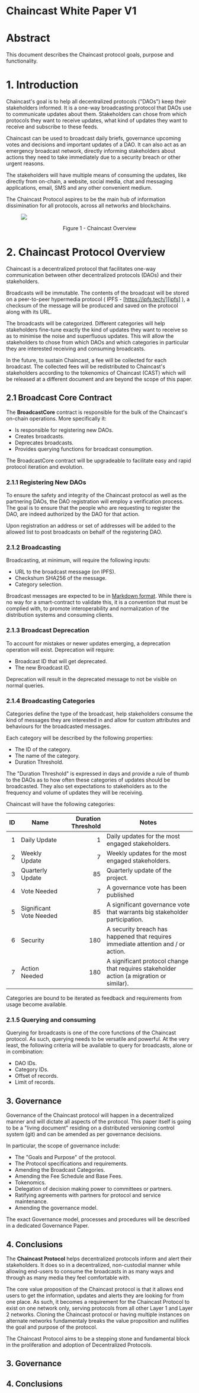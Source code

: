 # Chaincast White Paper V1

# Abstract

This document describes the Chaincast protocol goals, purpose and functionality.

# 1. Introduction

Chaincast's goal is to help all decentralized protocols ("DAOs") keep their stakeholders informed. It is a one-way broadcasting protocol that DAOs use to communicate updates about them. Stakeholders can chose from which protocols they want to receive updates, what kind of updates they want to receive and subscribe to these feeds.

Chaincast can be used to broadcast daily briefs, governance upcoming votes and decisions and important updates of a DAO. It can also act as an emergency broadcast network, directly informing stakeholders about actions they need to take immediately due to a security breach or other urgent reasons.

The stakeholders will have multiple means of consuming the updates, like directly from on-chain, a website, social media, chat and messaging applications, email, SMS and any other convenient medium.

The Chaincast Protocol aspires to be the main hub of information dissimination for all protocols, across all networks and blockchains.

<figure>

![](https://i.imgur.com/gOUhedF.png)

<figcaption align = "center">Figure 1 - Chaincast Overview</figcaption>
</figure>

# 2. Chaincast Protocol Overview

Chaincast is a decentralized protocol that facilitates one-way communication between other decentralized protocols (DAOs) and their stakeholders.

Broadcasts will be immutable. The contents of the broadcast will be stored on a peer-to-peer hypermedia protocol ( IPFS - [https://ipfs.tech/][ipfs] ), a checksum of the message will be produced and saved on the protocol along with its URL.

The broadcasts will be categorized. Different categories will help stakeholders fine-tune exactly the kind of updates they want to receive so as to minimise the noise and superfluous updates. This will allow the stakeholders to chose from which DAOs and which categories in particular they are interested receiving and consuming broadcasts.

In the future, to sustain Chaincast, a fee will be collected for each broadcast. The collected fees will be redistributed to Chaincast's stakeholders according to the tokenomics of Chaincast (CAST) which will be released at a different document and are beyond the scope of this paper.

## 2.1 Broadcast Core Contract

The **BroadcastCore** contract is responsible for the bulk of the Chaincast's on-chain operations. More specifically it:

- Is responsible for registering new DAOs.
- Creates broadcasts.
- Deprecates broadcasts.
- Provides querying functions for broadcast consumption.

The BroadcastCore contract will be upgradeable to facilitate easy and rapid protocol iteration and evolution.

### 2.1.1 Registering New DAOs

To ensure the safety and integrity of the Chaincast protocol as well as the partnering DAOs, the DAO registration will employ a verification process. The goal is to ensure that the people who are requesting to register the DAO, are indeed authorized by the DAO for that action.

Upon registration an address or set of addresses will be added to the allowed list to post broadcasts on behalf of the registering DAO.

### 2.1.2 Broadcasting

Broadcasting, at minimum, will require the following inputs:

- URL to the broadcast message (on IPFS).
- Checkshum SHA256 of the message.
- Category selection.

Broadcast messages are expected to be in [Markdown format][markdown]. While there is no way for a smart-contract to validate this, it is a convention that must be complied with, to promote interoperability and normalization of the distribution systems and consuming clients.

### 2.1.3 Broadcast Deprecation

To account for mistakes or newer updates emerging, a deprecation operation will exist. Deprecation will require:

- Broadcast ID that will get deprecated.
- The new Broadcast ID.

Deprecation will result in the deprecated message to not be visible on normal queries.

### 2.1.4 Broadcasting Categories

Categories define the type of the broadcast, help stakeholders consume the kind of messages they are interested in and allow for custom attributes and behaviours for the broadcasted messages.

Each category will be described by the following properties:

- The ID of the category.
- The name of the category.
- Duration Threshold.

The "Duration Threshold" is expressed in days and provide a rule of thumb to the DAOs as to how often these categories of updates should be broadcasted. They also set expectations to stakeholders as to the frequency and volume of updates they will be receiving.

Chaincast will have the following categories:

|  ID | Name                    | Duration Threshold | Notes                                                                                    |
| --: | ----------------------- | -----------------: | ---------------------------------------------------------------------------------------- |
|   1 | Daily Update            |                  1 | Daily updates for the most engaged stakeholders.                                         |
|   2 | Weekly Update           |                  7 | Weekly updates for the most engaged stakeholders.                                        |
|   3 | Quarterly Update        |                 85 | Quarterly update of the project.                                                         |
|   4 | Vote Needed             |                  7 | A governance vote has been published                                                     |
|   5 | Significant Vote Needed |                 85 | A significant governance vote that warrants big stakeholder participation.               |
|   6 | Security                |                180 | A security breach has happened that requires immediate attention and / or action.        |
|   7 | Action Needed           |                180 | A significant protocol change that requires stakeholder action (a migration or similar). |

Categories are bound to be iterated as feedback and requirements from usage become available.

### 2.1.5 Querying and consuming

Querying for broadcasts is one of the core functions of the Chaincast protocol. As such, querying needs to be versatile and powerful. At the very least, the following criteria will be available to query for broadcasts, alone or in combination:

- DAO IDs.
- Category IDs.
- Offset of records.
- Limit of records.

## 3. Governance

Governance of the Chaincast protocol will happen in a decentralized manner and will dictate all aspects of the protocol. This paper itself is going to be a "living document" residing on a distributed versioning control system (git) and can be amended as per governance decisions.

In particular, the scope of governance include:

- The "Goals and Purpose" of the protocol.
- The Protocol specifications and requirements.
- Amending the Broadcast Categories.
- Amending the Fee Schedule and Base Fees.
- Tokenomics.
- Delegation of decision making power to committees or partners.
- Ratifying agreements with partners for protocol and service maintenance.
- Amending the governance model.

The exact Governance model, processes and procedures will be described in a dedicated Governance Paper.

## 4. Conclusions

The **Chaincast Protocol** helps decentralized protocols inform and alert their stakeholders. It does so in a decentralized, non-custodial manner while allowing end-users to consume the broadcasts in as many ways and through as many media they feel comfortable with.

The core value proposition of the Chaincast protocol is that it allows end users to get the information, updates and alerts they are looking for from one place. As such, it becomes a requirement for the Chaincast Protocol to exist on one network only, serving protocols from all other Layer 1 and Layer 2 networks. Cloning the Chaincast protocol or having multiple instances on alternate networks fundamentaly breaks the value proposition and nullifies the goal and purpose of the protocol.

The Chaincast Protocol aims to be a stepping stone and fundamental block in the proliferation and adoption of Decentralized Protocols.

[fee-schedule]: #3-fee-schedule

## 3. Governance

## 4. Conclusions

[markdown]: https://www.markdownguide.org/basic-syntax/
[ipfs]: https://ipfs.tech/
[governance]: #4-governance
